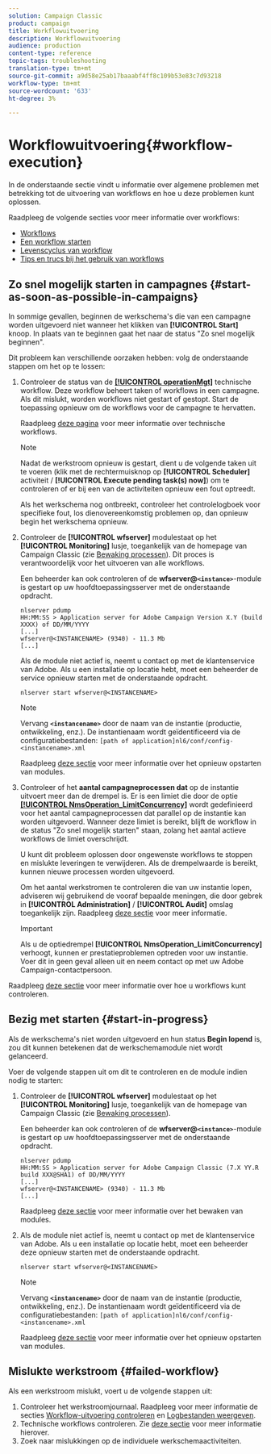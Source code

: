 ```yaml
---
solution: Campaign Classic
product: campaign
title: Workflowuitvoering
description: Workflowuitvoering
audience: production
content-type: reference
topic-tags: troubleshooting
translation-type: tm+mt
source-git-commit: a9d58e25ab17baaabf4ff8c109b53e83c7d93218
workflow-type: tm+mt
source-wordcount: '633'
ht-degree: 3%

---
```



# Workflowuitvoering{#workflow-execution}

In de onderstaande sectie vindt u informatie over algemene problemen met betrekking tot de uitvoering van workflows en hoe u deze problemen kunt oplossen.

Raadpleeg de volgende secties voor meer informatie over workflows:

* [Workflows](../../workflow/using/about-workflows.md)
* [Een workflow starten](../../workflow/using/starting-a-workflow.md)
* [Levenscyclus van workflow](../../workflow/using/workflow-life-cycle.md)
* [Tips en trucs bij het gebruik van workflows](../../workflow/using/workflow-best-practices.md)

## Zo snel mogelijk starten in campagnes {#start-as-soon-as-possible-in-campaigns}

In sommige gevallen, beginnen de werkschema&#39;s die van een campagne worden uitgevoerd niet wanneer het klikken van **[!UICONTROL Start]** knoop. In plaats van te beginnen gaat het naar de status &quot;Zo snel mogelijk beginnen&quot;.

Dit probleem kan verschillende oorzaken hebben: volg de onderstaande stappen om het op te lossen:

1. Controleer de status van de [**[!UICONTROL operationMgt]**](../../workflow/using/about-technical-workflows.md) technische workflow. Deze workflow beheert taken of workflows in een campagne. Als dit mislukt, worden workflows niet gestart of gestopt. Start de toepassing opnieuw om de workflows voor de campagne te hervatten.

   Raadpleeg [deze pagina](../../workflow/using/monitoring-technical-workflows.md) voor meer informatie over technische workflows.

   >[!NOTE]
   >
   >Nadat de werkstroom opnieuw is gestart, dient u de volgende taken uit te voeren (klik met de rechtermuisknop op **[!UICONTROL Scheduler]** activiteit / **[!UICONTROL Execute pending task(s) now]**) om te controleren of er bij een van de activiteiten opnieuw een fout optreedt.

   Als het werkschema nog ontbreekt, controleer het controlelogboek voor specifieke fout, los dienovereenkomstig problemen op, dan opnieuw begin het werkschema opnieuw.

1. Controleer de **[!UICONTROL wfserver]** modulestaat op het **[!UICONTROL Monitoring]** lusje, toegankelijk van de homepage van Campaign Classic (zie [Bewaking processen](../../production/using/monitoring-processes.md)). Dit proces is verantwoordelijk voor het uitvoeren van alle workflows.

   Een beheerder kan ook controleren of de **wfserver@`<instance>`**-module is gestart op uw hoofdtoepassingsserver met de onderstaande opdracht.

   ```
   nlserver pdump
   HH:MM:SS > Application server for Adobe Campaign Version X.Y (build XXXX) of DD/MM/YYYY
   [...]
   wfserver@<INSTANCENAME> (9340) - 11.3 Mb
   [...]
   ```

   Als de module niet actief is, neemt u contact op met de klantenservice van Adobe. Als u een installatie op locatie hebt, moet een beheerder de service opnieuw starten met de onderstaande opdracht.

   ```
   nlserver start wfserver@<INSTANCENAME>
   ```

   >[!NOTE]
   >
   >Vervang **`<instancename>`** door de naam van de instantie (productie, ontwikkeling, enz.). De instantienaam wordt geïdentificeerd via de configuratiebestanden:
   >`[path of application]nl6/conf/config-<instancename>.xml`

   Raadpleeg [deze sectie](../../production/using/usual-commands.md#module-launch-commands) voor meer informatie over het opnieuw opstarten van modules.

1. Controleer of het **aantal campagneprocessen dat** op de instantie uitvoert meer dan de drempel is. Er is een limiet die door de optie [**[!UICONTROL NmsOperation_LimitConcurrency]**](../../installation/using/configuring-campaign-options.md#campaign-e-workflow-management) wordt gedefinieerd voor het aantal campagneprocessen dat parallel op de instantie kan worden uitgevoerd. Wanneer deze limiet is bereikt, blijft de workflow in de status &quot;Zo snel mogelijk starten&quot; staan, zolang het aantal actieve workflows de limiet overschrijdt.

   U kunt dit probleem oplossen door ongewenste workflows te stoppen en mislukte leveringen te verwijderen. Als de drempelwaarde is bereikt, kunnen nieuwe processen worden uitgevoerd.

   Om het aantal werkstromen te controleren die van uw instantie lopen, adviseren wij gebruikend de vooraf bepaalde meningen, die door gebrek in **[!UICONTROL Administration]** / **[!UICONTROL Audit]** omslag toegankelijk zijn. Raadpleeg [deze sectie](../../workflow/using/monitoring-workflow-execution.md#filtering-workflows-status) voor meer informatie.

   >[!IMPORTANT]
   >
   >Als u de optiedrempel **[!UICONTROL NmsOperation_LimitConcurrency]** verhoogt, kunnen er prestatieproblemen optreden voor uw instantie. Voer dit in geen geval alleen uit en neem contact op met uw Adobe Campaign-contactpersoon.

Raadpleeg [deze sectie](../../workflow/using/monitoring-workflow-execution.md) voor meer informatie over hoe u workflows kunt controleren.

## Bezig met starten {#start-in-progress}

Als de werkschema&#39;s niet worden uitgevoerd en hun status **Begin lopend** is, zou dit kunnen betekenen dat de werkschemamodule niet wordt gelanceerd.

Voer de volgende stappen uit om dit te controleren en de module indien nodig te starten:

1. Controleer de **[!UICONTROL wfserver]** modulestaat op het **[!UICONTROL Monitoring]** lusje, toegankelijk van de homepage van Campaign Classic (zie [Bewaking processen](../../production/using/monitoring-processes.md)).

   Een beheerder kan ook controleren of de **wfserver@`<instance>`**-module is gestart op uw hoofdtoepassingsserver met de onderstaande opdracht.

   ```
   nlserver pdump
   HH:MM:SS > Application server for Adobe Campaign Classic (7.X YY.R build XXX@SHA1) of DD/MM/YYYY
   [...]
   wfserver@<INSTANCENAME> (9340) - 11.3 Mb
   [...]
   ```

   Raadpleeg [deze sectie](../../production/using/usual-commands.md#monitoring-commands-) voor meer informatie over het bewaken van modules.

1. Als de module niet actief is, neemt u contact op met de klantenservice van Adobe. Als u een installatie op locatie hebt, moet een beheerder deze opnieuw starten met de onderstaande opdracht.

   ```
   nlserver start wfserver@<INSTANCENAME>
   ```

   >[!NOTE]
   >
   >Vervang **`<instancename>`** door de naam van de instantie (productie, ontwikkeling, enz.). De instantienaam wordt geïdentificeerd via de configuratiebestanden:
   >`[path of application]nl6/conf/config-<instancename>.xml`

   Raadpleeg [deze sectie](../../production/using/usual-commands.md#module-launch-commands) voor meer informatie over het opnieuw opstarten van modules.

## Mislukte werkstroom {#failed-workflow}

Als een werkstroom mislukt, voert u de volgende stappen uit:

1. Controleer het werkstroomjournaal. Raadpleeg voor meer informatie de secties [Workflow-uitvoering controleren](../../workflow/using/monitoring-workflow-execution.md) en [Logbestanden weergeven](../../workflow/using/monitoring-workflow-execution.md#displaying-logs).
1. Technische workflows controleren. Zie [deze sectie](../../workflow/using/monitoring-technical-workflows.md) voor meer informatie hierover.
1. Zoek naar mislukkingen op de individuele werkschemaactiviteiten.
